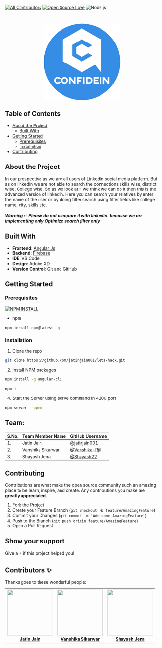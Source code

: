 [![All Contributors](https://img.shields.io/badge/all_contributors-3-orange.svg?style=flat-square)](#contributors-)  [![Open Source Love](https://badges.frapsoft.com/os/v2/open-source.svg?v=103)](https://github.com/jatinjain001/lets-hack) ![Node.js](https://img.shields.io/badge/node%20js-v14.15.3-red)

  
<br/>
<p align="center">
  <a href="https://github.com/jatinjain001/lets-hack" >
    <img src="https://raw.githubusercontent.com/jatinjain001/Lets-Hack/main/circle-cropped-removebg-preview%20(4).png"  width="250" height="250">
  </a>
  
  
  
  ## Table of Contents

* [About the Project](#about-the-project)
  * [Built With](#built-with)
* [Getting Started](#getting-started)
  * [Prerequisites](#prerequisites)
  * [Installation](#installation)
* [Contributing](#contributing)


## About the Project
In our prespective as we are all users of LinkedIn social media platform. But as on linkedin we are not able to search the connections skills wise, district wise, College wise. So as we look at it we think we can do it then this is the advanced version of linkedin. Here you can search your relatives by enter the name of the user or by doing filter search using filter fields like college name, city, skills etc.

##### Warning :- Please do not compare it with linkedin. because we are implementing only Optimize search filter only 



## Built With

- **Frontend**: [Angular Js](https://angularjs.org) 
- **Backend**: [Firebase](https://firebase.google.com/)
- **IDE**: VS Code
- **Design**: Adobe XD
- **Version Control**: Git and GitHub

## Getting Started

### Prerequisites   
[![NPM INSTALL](http://img.shields.io/badge/npm-install-blue.svg?style=flat&logo=npm)](https://docs.npmjs.com/getting-started/installing-npm-packages-locally) 
* npm
```sh
npm install npm@latest -g
```

### Installation


1. Clone the repo
```sh
git clone https://github.com/jatinjain001/lets-hack.git
```
2. Install NPM packages
```sh
npm install -g angular-cli
```
```sh
npm i
```

4. Start the Server using serve command in 4200 port 
```sh
npm server --open
```

## Team:


| S.No. | Team Member Name | GitHub Username |
| --------------- | --------------- |  --------------- |
| 1. | Jatin  Jain |   [@jatinjain001](https://github.com/jatinjain001) |
| 2. | Vanshika Sikarwar| [@Vanshika-Rjit](https://github.com/vanshika-rjit)  |
| 3. | Shayash Jena |  [@Shayash22](https://github.com/shayash22)  |

## Contributing

Contributions are what make the open source community such an amazing place to be learn, inspire, and create. Any contributions you make are **greatly appreciated**.

1. Fork the Project
2. Create your Feature Branch (`git checkout -b feature/AmazingFeature`)
3. Commit your Changes (`git commit -m 'Add some AmazingFeature'`)
4. Push to the Branch (`git push origin feature/AmazingFeature`)
5. Open a Pull Request



## Show your support

Give a ⭐️ if this project helped you!



## Contributors ✨

Thanks goes to these wonderful people:

<!-- ALL-CONTRIBUTORS-LIST:START - Do not remove or modify this section -->
<!-- prettier-ignore-start -->
<!-- markdownlint-disable -->
<table>
  <tr>
    <td align="center"><a href="https://github.com/jatinjain001"><img src="https://avatars3.githubusercontent.com/u/46483236?s=460&u=7aaaaa037e704a2c1e0a6907f82a1c205b05c518&v=4" width=150px height=150px;" alt=""/><br /><b>Jatin Jain</b></a><br /></td>
    <td align="center"><a href="https://github.com/vanshika-rjit"><img src="https://avatars3.githubusercontent.com/u/51281975?s=460&u=05b89f9981c540ae6bb0d4f907f6ca32b79993de&v=4"width=150px height=150px;" alt=""/><br /><b>Vanshika Sikarwar</b></a><br /></td>
   <td align="center"><a href="https://github.com/shayash22"><img src="https://avatars1.githubusercontent.com/u/67068946?s=460&v=4" width=150px height=150px;" alt=""/><br /><b>Shayash Jena</b></a><br /></td>

  </tr>
</table>
